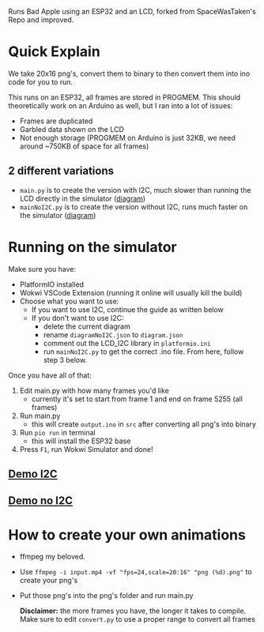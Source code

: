 Runs Bad Apple using an ESP32 and an LCD, forked from SpaceWasTaken's Repo and improved.

# Quick Explain
We take 20x16 png's, convert them to binary to then convert them into ino code for you to run.

This runs on an ESP32, all frames are stored in PROGMEM.
This should theoretically work on an Arduino as well, but I ran into a lot of issues:
* Frames are duplicated
* Garbled data shown on the LCD
* Not enough storage (PROGMEM on Arduino is just 32KB, we need around ~750KB of space for all frames)
## 2 different variations
* `main.py` is to create the version with I2C, much slower than running the LCD directly in the simulator ([diagram](https://github.com/GangsterFox/Bad-Apple-On-ESP32-LCD/blob/main/diagram.json))
* `mainNoI2C.py` is to create the version without I2C, runs much faster on the simulator ([diagram](https://github.com/GangsterFox/Bad-Apple-On-ESP32-LCD/blob/main/diagramNoI2C.json))

# Running on the simulator
Make sure you have:
* PlatformIO installed
* Wokwi VSCode Extension (running it online will usually kill the build)
* Choose what you want to use:
    * If you want to use I2C, continue the guide as written below
    * If you don't want to use I2C: 
        * delete the current diagram
      * rename `diagramNoI2C.json` to `diagram.json` 
      * comment out the LCD_I2C library in `platformio.ini`
      * run `mainNoI2C.py` to get the correct .ino file. From here, follow step 3 below.

Once you have all of that:

1. Edit main.py with how many frames you'd like
    * currently it's set to start from frame 1 and end on frame 5255 (all frames)
2. Run main.py
    * this will create `output.ino` in `src` after converting all png's into binary
3. Run `pio run` in terminal
    * this will install the ESP32 base
4. Press `F1`, run Wokwi Simulator and done!


## [Demo I2C](https://wokwi.com/projects/401565888569363457)
## [Demo no I2C](https://wokwi.com/projects/401580486406255617)

# How to create your own animations
* ffmpeg my beloved.
* Use `ffmpeg -i input.mp4 -vf "fps=24,scale=20:16" "png (%d).png"` to create your png's
* Put those png's into the png's folder and run main.py

  **Disclaimer:** the more frames you have, the longer it takes to compile. Make sure to edit `convert.py` to use a proper range to convert all frames
